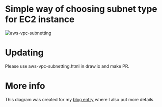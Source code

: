# Simple way of choosing subnet type for EC2 instance

![aws-vpc-subnetting](aws-vpc-subnetting.png)

# Updating
Please use aws-vpc-subnetting.html in draw.io and make PR.

# More info
This diagram was created for my [blog entry](http://cloudowski.com/simple-way-of-determining-subnet-type-for-ec2-instance/) where I also put more details.

